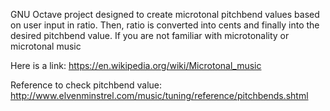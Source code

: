 GNU Octave project designed to create microtonal pitchbend values based on user input in ratio. Then, ratio is converted into cents and finally into the desired pitchbend value. If you are not familiar with microtonality or microtonal music

Here is a link: https://en.wikipedia.org/wiki/Microtonal_music

Reference to check pitchbend value: http://www.elvenminstrel.com/music/tuning/reference/pitchbends.shtml
